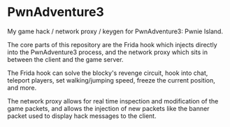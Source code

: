 # PwnAdventure3

My game hack / network proxy / keygen for PwnAdventure3: Pwnie Island.

The core parts of this repository are the Frida hook which injects directly into the PwnAdventure3 process, and the network proxy which sits in between the client and the game server.

The Frida hook can solve the blocky's revenge circuit, hook into chat, teleport players, set walking/jumping speed, freeze the current position, and more.

The network proxy allows for real time inspection and modification of the game packets, and allows the injection of new packets like the banner packet used to display hack messages to the client.
